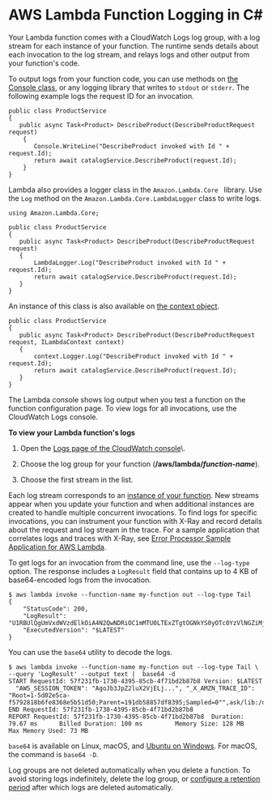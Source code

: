 # AWS Lambda Function Logging in C\#<a name="dotnet-logging"></a>

Your Lambda function comes with a CloudWatch Logs log group, with a log stream for each instance of your function\. The runtime sends details about each invocation to the log stream, and relays logs and other output from your function's code\.

To output logs from your function code, you can use methods on [the Console class](https://docs.microsoft.com/en-us/dotnet/api/system.console), or any logging library that writes to `stdout` or `stderr`\. The following example logs the request ID for an invocation\.

```
public class ProductService
{
   public async Task<Product> DescribeProduct(DescribeProductRequest request)
    {
       Console.WriteLine("DescribeProduct invoked with Id " + request.Id);
       return await catalogService.DescribeProduct(request.Id);
    }
}
```

Lambda also provides a logger class in the `Amazon.Lambda.Core ` library\. Use the `Log` method on the `Amazon.Lambda.Core.LambdaLogger` class to write logs\.

```
using Amazon.Lambda.Core;
                            
public class ProductService
{
   public async Task<Product> DescribeProduct(DescribeProductRequest request)
   {
       LambdaLogger.Log("DescribeProduct invoked with Id " + request.Id);
       return await catalogService.DescribeProduct(request.Id);
   }
}
```

An instance of this class is also available on [the context object](dotnet-context-object.md)\.

```
public class ProductService
{
   public async Task<Product> DescribeProduct(DescribeProductRequest request, ILambdaContext context)
   {
       context.Logger.Log("DescribeProduct invoked with Id " + request.Id);
       return await catalogService.DescribeProduct(request.Id);
   }
}
```

The Lambda console shows log output when you test a function on the function configuration page\. To view logs for all invocations, use the CloudWatch Logs console\.

**To view your Lambda function's logs**

1. Open the [Logs page of the CloudWatch console](https://console.aws.amazon.com/cloudwatch/home?#logs:)\.

1. Choose the log group for your function \(**/aws/lambda/*function\-name***\)\.

1. Choose the first stream in the list\.

Each log stream corresponds to an [instance of your function](running-lambda-code.md)\. New streams appear when you update your function and when additional instances are created to handle multiple concurrent invocations\. To find logs for specific invocations, you can instrument your function with X\-Ray and record details about the request and log stream in the trace\. For a sample application that correlates logs and traces with X\-Ray, see [Error Processor Sample Application for AWS Lambda](sample-errorprocessor.md)\.

To get logs for an invocation from the command line, use the `--log-type` option\. The response includes a `LogResult` field that contains up to 4 KB of base64\-encoded logs from the invocation\.

```
$ aws lambda invoke --function-name my-function out --log-type Tail
{
    "StatusCode": 200,
    "LogResult": "U1RBUlQgUmVxdWVzdElkOiA4N2QwNDRiOC1mMTU0LTExZTgtOGNkYS0yOTc0YzVlNGZiMjEgVmVyc2lvb...",
    "ExecutedVersion": "$LATEST"
}
```

You can use the `base64` utility to decode the logs\.

```
$ aws lambda invoke --function-name my-function out --log-type Tail \
--query 'LogResult' --output text |  base64 -d
START RequestId: 57f231fb-1730-4395-85cb-4f71bd2b87b8 Version: $LATEST
  "AWS_SESSION_TOKEN": "AgoJb3JpZ2luX2VjELj...", "_X_AMZN_TRACE_ID": "Root=1-5d02e5ca-f5792818b6fe8368e5b51d50;Parent=191db58857df8395;Sampled=0"",ask/lib:/opt/lib",
END RequestId: 57f231fb-1730-4395-85cb-4f71bd2b87b8
REPORT RequestId: 57f231fb-1730-4395-85cb-4f71bd2b87b8  Duration: 79.67 ms      Billed Duration: 100 ms         Memory Size: 128 MB     Max Memory Used: 73 MB
```

`base64` is available on Linux, macOS, and [Ubuntu on Windows](https://docs.microsoft.com/en-us/windows/wsl/install-win10)\. For macOS, the command is `base64 -D`\.

Log groups are not deleted automatically when you delete a function\. To avoid storing logs indefinitely, delete the log group, or [configure a retention period](https://docs.aws.amazon.com/AmazonCloudWatch/latest/logs/Working-with-log-groups-and-streams.html#SettingLogRetention) after which logs are deleted automatically\.